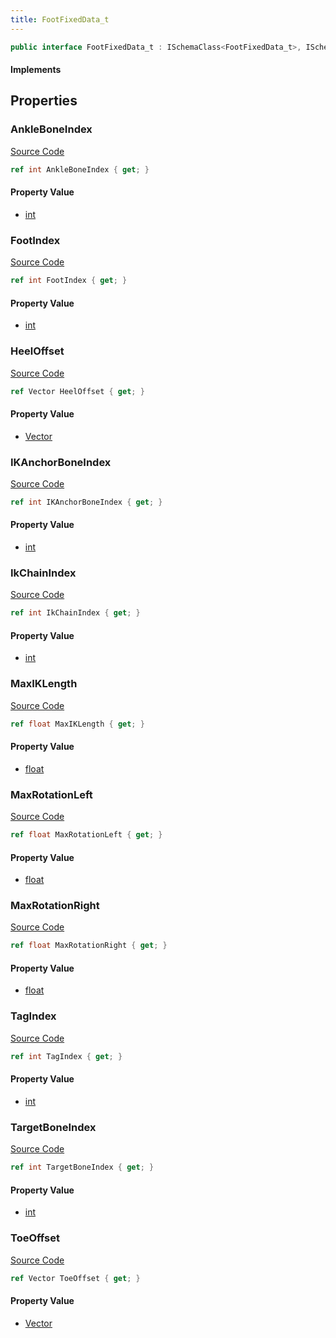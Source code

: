 ```yaml
---
title: FootFixedData_t
---
```


```csharp
public interface FootFixedData_t : ISchemaClass<FootFixedData_t>, ISchemaField, ISchemaClass, INativeHandle
```

#### Implements

## Properties

### AnkleBoneIndex

[Source Code](https://github.com/swiftly-solution/swiftlys2/blob/main/managed/src/SwiftlyS2.Generated/Schemas/Interfaces/FootFixedData_t.cs#L23)

```csharp
ref int AnkleBoneIndex { get; }
```

#### Property Value

- [int](https://learn.microsoft.com/dotnet/api/system.int32)

### FootIndex

[Source Code](https://github.com/swiftly-solution/swiftlys2/blob/main/managed/src/SwiftlyS2.Generated/Schemas/Interfaces/FootFixedData_t.cs#L31)

```csharp
ref int FootIndex { get; }
```

#### Property Value

- [int](https://learn.microsoft.com/dotnet/api/system.int32)

### HeelOffset

[Source Code](https://github.com/swiftly-solution/swiftlys2/blob/main/managed/src/SwiftlyS2.Generated/Schemas/Interfaces/FootFixedData_t.cs#L19)

```csharp
ref Vector HeelOffset { get; }
```

#### Property Value

- [Vector](/docs/api/shared/natives/vector)

### IKAnchorBoneIndex

[Source Code](https://github.com/swiftly-solution/swiftlys2/blob/main/managed/src/SwiftlyS2.Generated/Schemas/Interfaces/FootFixedData_t.cs#L25)

```csharp
ref int IKAnchorBoneIndex { get; }
```

#### Property Value

- [int](https://learn.microsoft.com/dotnet/api/system.int32)

### IkChainIndex

[Source Code](https://github.com/swiftly-solution/swiftlys2/blob/main/managed/src/SwiftlyS2.Generated/Schemas/Interfaces/FootFixedData_t.cs#L27)

```csharp
ref int IkChainIndex { get; }
```

#### Property Value

- [int](https://learn.microsoft.com/dotnet/api/system.int32)

### MaxIKLength

[Source Code](https://github.com/swiftly-solution/swiftlys2/blob/main/managed/src/SwiftlyS2.Generated/Schemas/Interfaces/FootFixedData_t.cs#L29)

```csharp
ref float MaxIKLength { get; }
```

#### Property Value

- [float](https://learn.microsoft.com/dotnet/api/system.single)

### MaxRotationLeft

[Source Code](https://github.com/swiftly-solution/swiftlys2/blob/main/managed/src/SwiftlyS2.Generated/Schemas/Interfaces/FootFixedData_t.cs#L35)

```csharp
ref float MaxRotationLeft { get; }
```

#### Property Value

- [float](https://learn.microsoft.com/dotnet/api/system.single)

### MaxRotationRight

[Source Code](https://github.com/swiftly-solution/swiftlys2/blob/main/managed/src/SwiftlyS2.Generated/Schemas/Interfaces/FootFixedData_t.cs#L37)

```csharp
ref float MaxRotationRight { get; }
```

#### Property Value

- [float](https://learn.microsoft.com/dotnet/api/system.single)

### TagIndex

[Source Code](https://github.com/swiftly-solution/swiftlys2/blob/main/managed/src/SwiftlyS2.Generated/Schemas/Interfaces/FootFixedData_t.cs#L33)

```csharp
ref int TagIndex { get; }
```

#### Property Value

- [int](https://learn.microsoft.com/dotnet/api/system.int32)

### TargetBoneIndex

[Source Code](https://github.com/swiftly-solution/swiftlys2/blob/main/managed/src/SwiftlyS2.Generated/Schemas/Interfaces/FootFixedData_t.cs#L21)

```csharp
ref int TargetBoneIndex { get; }
```

#### Property Value

- [int](https://learn.microsoft.com/dotnet/api/system.int32)

### ToeOffset

[Source Code](https://github.com/swiftly-solution/swiftlys2/blob/main/managed/src/SwiftlyS2.Generated/Schemas/Interfaces/FootFixedData_t.cs#L17)

```csharp
ref Vector ToeOffset { get; }
```

#### Property Value

- [Vector](/docs/api/shared/natives/vector)

